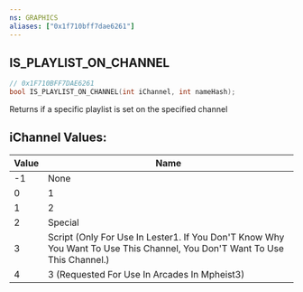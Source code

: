 ```yaml
---
ns: GRAPHICS
aliases: ["0x1f710bff7dae6261"]
---
```

## IS_PLAYLIST_ON_CHANNEL

```c
// 0x1F710BFF7DAE6261
bool IS_PLAYLIST_ON_CHANNEL(int iChannel, int nameHash);
```

Returns if a specific playlist is set on the specified channel

## iChannel Values:
| Value | Name |
| --- | --- |
| -1 | None |
| 0 | 1 |
| 1 | 2 |
| 2 | Special |
| 3 | Script (Only For Use In Lester1. If You Don'T Know Why You Want To Use This Channel, You Don'T Want To Use This Channel.) |
| 4 | 3 (Requested For Use In Arcades In Mpheist3) |

